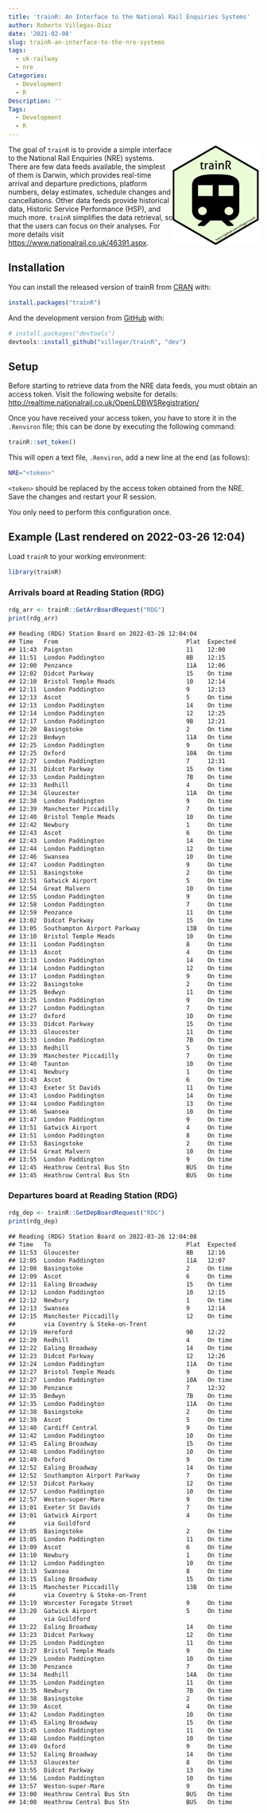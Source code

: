```yaml
---
title: 'trainR: An Interface to the National Rail Enquiries Systems'
author: Roberto Villegas-Diaz
date: '2021-02-08'
slug: trainR-an-interface-to-the-nre-systems
tags:
  - uk-railway
  - nre
Categories:
  - Development
  - R
Description: ''
Tags:
  - Development
  - R
---
```


<img src="https://raw.githubusercontent.com/villegar/trainR/main/inst/images/logo.png" alt="logo" align="right" height=200px/>

The goal of `trainR` is to provide a simple interface to the 
National Rail Enquiries (NRE) systems. There are few data feeds 
available, the simplest of them is Darwin, which provides real-time 
arrival and departure predictions, platform numbers, delay estimates, 
schedule changes and cancellations. Other data feeds provide historical 
data, Historic Service Performance (HSP), and much more. `trainR` 
simplifies the data retrieval, so that the users can focus on their 
analyses. For more details visit 
https://www.nationalrail.co.uk/46391.aspx.

## Installation

You can install the released version of trainR from [CRAN](https://CRAN.R-project.org) with:

``` r
install.packages("trainR")
```

And the development version from [GitHub](https://github.com/) with:

``` r
# install.packages("devtools")
devtools::install_github("villegar/trainR", "dev")
```

## Setup
Before starting to retrieve data from the NRE data feeds, you must obtain an access token. 
Visit the following website for details: http://realtime.nationalrail.co.uk/OpenLDBWSRegistration/

Once you have received your access token, you have to store it in the `.Renviron` file; this can be 
done by executing the following command:


```r
trainR::set_token()
```

This will open a text file, `.Renviron`, add a new line at the end (as follows):

```bash
NRE="<token>"
```

`<token>` should be replaced by the access token obtained from the NRE. Save the changes and restart 
your R session.

You only need to perform this configuration once.

## Example (Last rendered on 2022-03-26 12:04)

Load `trainR` to your working environment:

```r
library(trainR)
```

### Arrivals board at Reading Station (RDG)


```r
rdg_arr <- trainR::GetArrBoardRequest("RDG")
print(rdg_arr)
```

```
## Reading (RDG) Station Board on 2022-03-26 12:04:04
## Time   From                                    Plat  Expected
## 11:43  Paignton                                11    12:00
## 11:51  London Paddington                       8B    12:15
## 12:00  Penzance                                11A   12:06
## 12:02  Didcot Parkway                          15    On time
## 12:10  Bristol Temple Meads                    10    12:14
## 12:11  London Paddington                       9     12:13
## 12:13  Ascot                                   5     On time
## 12:13  London Paddington                       14    On time
## 12:14  London Paddington                       12    12:25
## 12:17  London Paddington                       9B    12:21
## 12:20  Basingstoke                             2     On time
## 12:23  Bedwyn                                  11A   On time
## 12:25  London Paddington                       9     On time
## 12:25  Oxford                                  10A   On time
## 12:27  London Paddington                       7     12:31
## 12:31  Didcot Parkway                          15    On time
## 12:33  London Paddington                       7B    On time
## 12:33  Redhill                                 4     On time
## 12:34  Gloucester                              11A   On time
## 12:38  London Paddington                       9     On time
## 12:39  Manchester Piccadilly                   7     On time
## 12:40  Bristol Temple Meads                    10    On time
## 12:42  Newbury                                 1     On time
## 12:43  Ascot                                   6     On time
## 12:43  London Paddington                       14    On time
## 12:44  London Paddington                       12    On time
## 12:46  Swansea                                 10    On time
## 12:47  London Paddington                       9     On time
## 12:51  Basingstoke                             2     On time
## 12:51  Gatwick Airport                         5     On time
## 12:54  Great Malvern                           10    On time
## 12:55  London Paddington                       9     On time
## 12:58  London Paddington                       7     On time
## 12:59  Penzance                                11    On time
## 13:02  Didcot Parkway                          15    On time
## 13:05  Southampton Airport Parkway             13B   On time
## 13:10  Bristol Temple Meads                    10    On time
## 13:11  London Paddington                       8     On time
## 13:13  Ascot                                   4     On time
## 13:13  London Paddington                       14    On time
## 13:14  London Paddington                       12    On time
## 13:17  London Paddington                       9     On time
## 13:22  Basingstoke                             2     On time
## 13:25  Bedwyn                                  11    On time
## 13:25  London Paddington                       9     On time
## 13:27  London Paddington                       7     On time
## 13:27  Oxford                                  10    On time
## 13:33  Didcot Parkway                          15    On time
## 13:33  Gloucester                              11    On time
## 13:33  London Paddington                       7B    On time
## 13:33  Redhill                                 5     On time
## 13:39  Manchester Piccadilly                   7     On time
## 13:40  Taunton                                 10    On time
## 13:41  Newbury                                 1     On time
## 13:43  Ascot                                   6     On time
## 13:43  Exeter St Davids                        11    On time
## 13:43  London Paddington                       14    On time
## 13:44  London Paddington                       13    On time
## 13:46  Swansea                                 10    On time
## 13:47  London Paddington                       9     On time
## 13:51  Gatwick Airport                         4     On time
## 13:51  London Paddington                       8     On time
## 13:53  Basingstoke                             2     On time
## 13:54  Great Malvern                           10    On time
## 13:55  London Paddington                       9     On time
## 12:45  Heathrow Central Bus Stn                BUS   On time
## 13:45  Heathrow Central Bus Stn                BUS   On time
```

### Departures board at Reading Station (RDG)


```r
rdg_dep <- trainR::GetDepBoardRequest("RDG")
print(rdg_dep)
```

```
## Reading (RDG) Station Board on 2022-03-26 12:04:08
## Time   To                                      Plat  Expected
## 11:53  Gloucester                              8B    12:16
## 12:05  London Paddington                       11A   12:07
## 12:08  Basingstoke                             2     On time
## 12:09  Ascot                                   6     On time
## 12:11  Ealing Broadway                         15    On time
## 12:12  London Paddington                       10    12:15
## 12:12  Newbury                                 1     On time
## 12:13  Swansea                                 9     12:14
## 12:15  Manchester Piccadilly                   12    On time
##        via Coventry & Stoke-on-Trent           
## 12:19  Hereford                                9B    12:22
## 12:20  Redhill                                 4     On time
## 12:22  Ealing Broadway                         14    On time
## 12:23  Didcot Parkway                          12    12:26
## 12:24  London Paddington                       11A   On time
## 12:27  Bristol Temple Meads                    9     On time
## 12:27  London Paddington                       10A   On time
## 12:30  Penzance                                7     12:32
## 12:35  Bedwyn                                  7B    On time
## 12:35  London Paddington                       11A   On time
## 12:38  Basingstoke                             2     On time
## 12:39  Ascot                                   5     On time
## 12:40  Cardiff Central                         9     On time
## 12:42  London Paddington                       10    On time
## 12:45  Ealing Broadway                         15    On time
## 12:48  London Paddington                       10    On time
## 12:49  Oxford                                  9     On time
## 12:52  Ealing Broadway                         14    On time
## 12:52  Southampton Airport Parkway             7     On time
## 12:53  Didcot Parkway                          12    On time
## 12:57  London Paddington                       10    On time
## 12:57  Weston-super-Mare                       9     On time
## 13:01  Exeter St Davids                        7     On time
## 13:01  Gatwick Airport                         4     On time
##        via Guildford                           
## 13:05  Basingstoke                             2     On time
## 13:05  London Paddington                       11    On time
## 13:09  Ascot                                   6     On time
## 13:10  Newbury                                 1     On time
## 13:12  London Paddington                       10    On time
## 13:13  Swansea                                 8     On time
## 13:15  Ealing Broadway                         15    On time
## 13:15  Manchester Piccadilly                   13B   On time
##        via Coventry & Stoke-on-Trent           
## 13:19  Worcester Foregate Street               9     On time
## 13:20  Gatwick Airport                         5     On time
##        via Guildford                           
## 13:22  Ealing Broadway                         14    On time
## 13:23  Didcot Parkway                          12    On time
## 13:25  London Paddington                       11    On time
## 13:27  Bristol Temple Meads                    9     On time
## 13:29  London Paddington                       10    On time
## 13:30  Penzance                                7     On time
## 13:34  Redhill                                 14A   On time
## 13:35  London Paddington                       11    On time
## 13:35  Newbury                                 7B    On time
## 13:38  Basingstoke                             2     On time
## 13:39  Ascot                                   4     On time
## 13:42  London Paddington                       10    On time
## 13:45  Ealing Broadway                         15    On time
## 13:45  London Paddington                       11    On time
## 13:48  London Paddington                       10    On time
## 13:49  Oxford                                  9     On time
## 13:52  Ealing Broadway                         14    On time
## 13:53  Gloucester                              8     On time
## 13:55  Didcot Parkway                          13    On time
## 13:56  London Paddington                       10    On time
## 13:57  Weston-super-Mare                       9     On time
## 13:00  Heathrow Central Bus Stn                BUS   On time
## 14:00  Heathrow Central Bus Stn                BUS   On time
```
